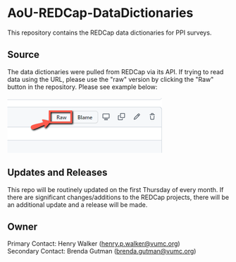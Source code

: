 # AoU-REDCap-DataDictionaries
This repository contains the REDCap data dictionaries for PPI surveys. 

## Source
The data dictionaries were pulled from REDCap via its API. If trying to read data using the URL, please use
the "raw" version by clicking the "Raw" button in the repository. Please see example below:<br><br>
![GHRaw](References/Githubrawscreenshot.png)

## Updates and Releases
This repo will be routinely updated on the first Thursday of every month. If there are 
significant changes/additions to the REDCap projects, there will be an additional update and a release will be made. 

## Owner
Primary Contact: Henry  Walker (henry.p.walker@vumc.org)<br>
Secondary Contact: Brenda Gutman (brenda.gutman@vumc.org)



